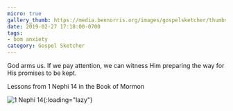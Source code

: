 ```yaml
---
micro: true
gallery_thumb: https://media.bennorris.org/images/gospelsketcher/thumbs/1-nephi-14.jpg
date: 2019-02-27 17:18:00-0700
tags:
- bom anxiety
category: Gospel Sketcher
---
```


God arms us. If we pay attention, we can witness Him preparing the way for His promises to be kept.

Lessons from 1 Nephi 14 in the Book of Mormon

![1 Nephi 14](https://media.bennorris.org/images/gospelsketcher/bom-anxiety-study/1-nephi-14.jpg){:loading="lazy"}